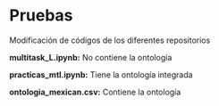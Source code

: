 # Pruebas
Modificación de códigos de los diferentes repositorios

**multitask_L.ipynb:** No contiene la ontología

**practicas_mtl.ipynb:** Tiene la ontología integrada

**ontologia_mexican.csv:** Contiene la ontología

